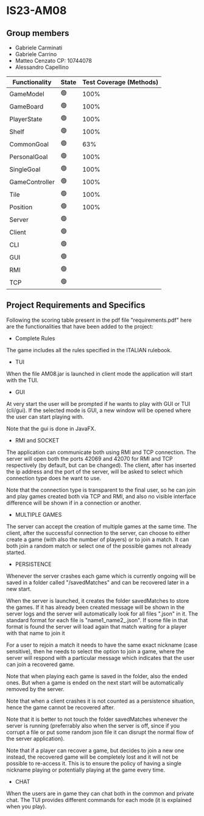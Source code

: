# IS23-AM08

## Group members
* Gabriele Carminati
* Gabriele Carrino
* Matteo Cenzato CP: 10744078
* Alessandro Capellino


| Functionality  | State           | Test Coverage (Methods) |
|----------------|-----------------|-------------------------|
| GameModel      | :green_circle:  | 100%                    |
| GameBoard      | :green_circle:  | 100%                    |  
| PlayerState    | :green_circle:  | 100%                    |
| Shelf          | :green_circle:  | 100%                    |
| CommonGoal     | :green_circle:  | 63%                     |
| PersonalGoal   | :green_circle:  | 100%                    | 
| SingleGoal     | :green_circle:  | 100%                    | 
| GameController | :green_circle:  | 100%                    |
| Tile           | :green_circle:  | 100%                    |
| Position       | :green_circle:  | 100%                    |
| Server         | :green_circle:  |                         |
| Client         | :green_circle:  |                         |
| CLI            | :green_circle:  |                         |
| GUI            | :green_circle:  |                         |
| RMI            | :green_circle:  |                         |
| TCP            | :green_circle:  |                         |

## Project Requirements and Specifics

Following the scoring table present in the pdf file "requirements.pdf"
here are the functionalities that have been added to the project:

* Complete Rules

The game includes all the rules specified in the ITALIAN rulebook.

* TUI

When the file AM08.jar is launched in client mode the application will start with the TUI.

* GUI

At very start the user will be prompted if he wants to play with GUI or TUI (cli/gui).
If the selected mode is GUI, a new window will be opened where the user can start playing with.

Note that the gui is done in JavaFX.

* RMI and SOCKET

The application can communicate both using RMI and TCP connection.
The server will open both the ports 42069 and 42070 for RMI and TCP respectively (by default, but can be changed).
The client, after has inserted the ip address and the port of the server,
will be asked to select which connection type does he want to use.

Note that the connection type is transparent to the final user, so he can join and
play games created both via TCP and RMI, and also no visible interface difference will be
shown if in a connection or another.

* MULTIPLE GAMES

The server can accept the creation of multiple games at the same time.
The client, after the successful connection to the server, can choose to either create
a game (with also the number of players) or to join a match.
It can both join a random match or select one of the possible games not already started.

* PERSISTENCE

Whenever the server crashes each game which is currently ongoing will be saved
in a folder called "/savedMatches" and can be recovered later in a new start.

When the server is launched, it creates the folder savedMatches to store the games.
If it has already been created message will be shown in the server logs and the server will
automatically look for all files ".json" in it. The standard format for each file is
"name1_name2_.json". If some file in that format is found the server will load again that
match waiting for a player with that name to join it

For a user to rejoin a match it needs to have the same exact nickname (case sensitive),
then he needs to select the option to join a game, where the server will respond with a
particular message which indicates that the user can join a recovered game.

Note that when playing each game is saved in the folder, also the ended ones.
But when a game is ended on the next start will be automatically removed by the server.

Note that when a client crashes it is not counted as a persistence situation, hence
the game cannot be recovered after.

Note that it is better to not touch the folder savedMatches whenever the server is running
(preferrably also when the server is off, since if you corrupt a file or put some random json file it can disrupt
the normal flow of the server application).

Note that if a player can recover a game, but decides to join a new one instead,
the recovered game will be completely lost and it will not be possible to re-access it.
This is to ensure the policy of having a single nickname playing or potentially playing
at the game every time.

* CHAT

When the users are in game they can chat both in the common and private chat.
The TUI provides different commands for each mode (it is explained when you play).






